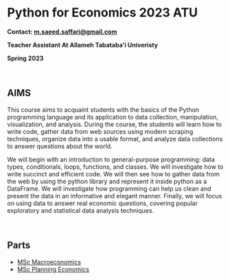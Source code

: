 # Python for Economics 2023 ATU

**Contact: m.saeed.saffari@gmail.com**

**Teacher Assistant At Allameh Tabataba'i Univeristy**

**Spring 2023**

<br>

## AIMS

This course aims to acquaint students with the basics of the Python programming language and its application to data collection, manipulation, visualization, and analysis. During the course, the students will learn how to write code, gather data from web sources using modern scraping techniques, organize data into a usable format, and analyze data collections to answer questions about the world.

We will begin with an introduction to general-purpose programming: data types, conditionals, loops, functions, and classes. We will investigate how to write succinct and efficient code. We will then see how to gather data from the web by using the python library and represent it inside python as a DataFrame. We will investigate how programming can help us clean and present the data in an informative and elegant manner. Finally, we will focus on using data to answer real economic questions, covering popular exploratory and statistical data analysis techniques.

<br>

## Parts

- [MSc Macroeconomics](https://github.com/saeed-saffari/Py-for-Econ-spring2023-ATU/tree/main/MSc%20Macroeconomics)
- [MSc Planning Economics]()
